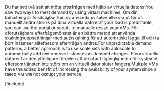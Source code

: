 <span data-ttu-id="35402-101">Du har sett två sätt att möta efterfrågan med hjälp av virtuella datorer.</span><span class="sxs-lookup"><span data-stu-id="35402-101">You saw two ways to meet demand by using virtual machines.</span></span> <span data-ttu-id="35402-102">Om din belastning är förutsägbar kan du använda portalen eller skript för att manuellt ändra storlek på dina virtuella datorer.</span><span class="sxs-lookup"><span data-stu-id="35402-102">If your load is predictable, you can use the portal or scripts to manually resize your VMs.</span></span> <span data-ttu-id="35402-103">För oförutsägbara efterfrågemönster är en bättre metod att använda skalningsuppsättningar med autoskalning för att automatiskt lägga till och ta bort instanser allteftersom efterfrågan ändras.</span><span class="sxs-lookup"><span data-stu-id="35402-103">For unpredictable demand patterns, a better approach is to use scale sets with autoscale to automatically add and remove instances as demand changes.</span></span> <span data-ttu-id="35402-104">Flera virtuella datorer har den ytterligare fördelen att de ökar tillgängligheten för systemet eftersom tjänsten inte störs om en virtuell dator slutar fungera.</span><span class="sxs-lookup"><span data-stu-id="35402-104">Multiple VMs have the added benefit of increasing the availability of your system since a failed VM will not disrupt your service.</span></span>

[!include[](../../../includes/azure-sandbox-cleanup.md)]